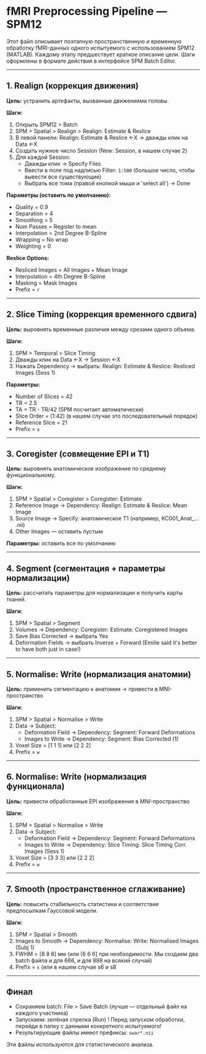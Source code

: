 # fMRI Preprocessing Pipeline — SPM12

Этот файл описывает поэтапную пространственную и временную обработку fMRI-данных одного испытуемого с использованием SPM12 (MATLAB). Каждому этапу предшествует краткое описание цели. Шаги оформлены в формате действий в интерфейсе SPM Batch Editor.

---

## 1. Realign (коррекция движения)
**Цель:** устранить артефакты, вызванные движениями головы.

**Шаги:**
1. Открыть SPM12 > Batch
2. SPM > Spatial > Realign > Realign: Estimate & Reslice
3. В левой панели: Realign: Estimate & Reslice <-X → дважды клик на Data <-X
4. Создать нужное число Session (New: Session, в нашем случае 2)
5. Для каждой Session:
   - Дважды клик → Specify Files
   - Ввести в поле под надписью Filter: `1:500` (большое число, чтобы вывести все существующие)
   - Выбрать все тома (правой кнопкой мыши и 'select all') → Done

**Параметры (оставить по умолчанию):**
- Quality = 0.9
- Separation = 4
- Smoothing = 5
- Num Passes = Register to mean
- Interpolation = 2nd Degree B-Spline
- Wrapping = No wrap
- Weighting = 0

**Reslice Options:**
- Resliced Images = All Images + Mean Image
- Interpolation = 4th Degree B-Spline
- Masking = Mask Images
- Prefix = `r`

---

## 2. Slice Timing (коррекция временного сдвига)
**Цель:** выровнять временные различия между срезами одного объема.

**Шаги:**
1. SPM > Temporal > Slice Timing
2. Дважды клик на Data <-X → Session <-X
3. Нажать Dependency → выбрать: Realign: Estimate & Reslice: Resliced Images (Sess 1)

**Параметры:**
- Number of Slices = 42
- TR = 2.5
- TA = TR - TR/42 (SPM посчитает автоматически)
- Slice Order = [1:42] (в нашем случае это последовательный порядок)
- Reference Slice = 21
- Prefix = `a`

---

## 3. Coregister (совмещение EPI и T1)
**Цель:** выровнять анатомическое изображение по среднему функциональному.

**Шаги:**
1. SPM > Spatial > Coregister > Coregister: Estimate
2. Reference Image → Dependency: Realign: Estimate & Reslice: Mean Image
3. Source Image → Specify: анатомическое T1 (например, KC001_Anat_... .nii)
4. Other Images — оставить пустым

**Параметры:** оставить все по умолчанию

---

## 4. Segment (сегментация + параметры нормализации)
**Цель:** рассчитать параметры для нормализации и получить карты тканей.

**Шаги:**
1. SPM > Spatial > Segment
2. Volumes → Dependency: Coregister: Estimate: Coregistered Images
3. Save Bias Corrected → выбрать Yes
4. Deformation Fields → выбрать Inverse + Forward (Emilie said it's better to have both just in case!)

---

## 5. Normalise: Write (нормализация анатомии)
**Цель:** применить сегментацию к анатомии → привести в MNI-пространство

**Шаги:**
1. SPM > Spatial > Normalise > Write
2. Data → Subject:
   - Deformation Field → Dependency: Segment: Forward Deformations
   - Images to Write → Dependency: Segment: Bias Corrected (1)
3. Voxel Size = [1 1 1] или [2 2 2]
4. Prefix = `w`

---

## 6. Normalise: Write (нормализация функционала)
**Цель:** привести обработанные EPI изображения в MNI-пространство

**Шаги:**
1. SPM > Spatial > Normalise > Write
2. Data → Subject:
   - Deformation Field → Dependency: Segment: Forward Deformations
   - Images to Write → Dependency: Slice Timing: Slice Timing Corr. Images (Sess 1)
3. Voxel Size = [3 3 3] или [2 2 2]
4. Prefix = `w`

---

## 7. Smooth (пространственное сглаживание)
**Цель:** повысить стабильность статистики и соответствие предпосылкам Гауссовой модели.

**Шаги:**
1. SPM > Spatial > Smooth
2. Images to Smooth → Dependency: Normalise: Write: Normalised Images (Subj 1)
3. FWHM = [8 8 8] мм (или [6 6 6] при необходимости. Мы создаем два batch файла и для 666, и для 888 на всякий случай)
4. Prefix = `s` (или в нашем случае s6 и s8

---

## Финал
- Сохраняем batch: File > Save Batch (лучше — отдельный файл на каждого участника)
- Запускаем: зелёная стрелка (Run)
! Перед запуском обработки, перейди в папку с данными конкретного испытуемого!
- Результирующие файлы имеют префиксы: `swar*.nii`

Эти файлы используются для статистического анализа.

